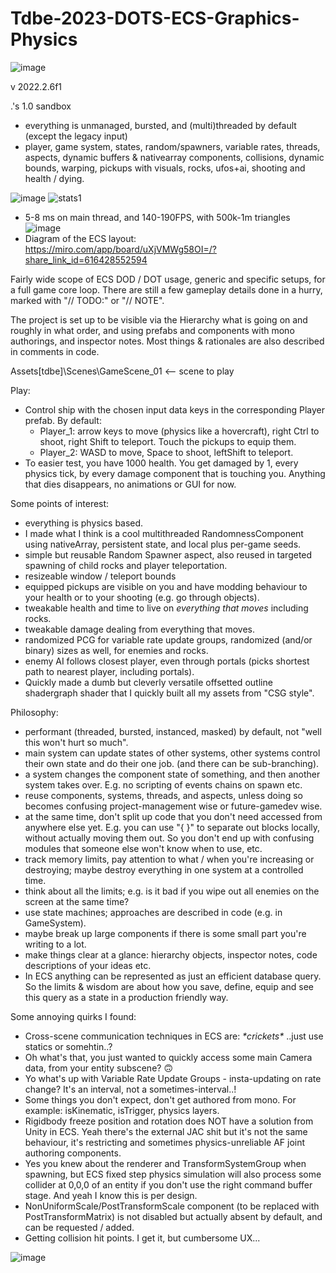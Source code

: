 # Tdbe-2023-DOTS-ECS-Graphics-Physics
![image](https://user-images.githubusercontent.com/1399607/229624241-bfa26a77-4a56-41a4-a14a-e5c4d359378e.png)

v 2022.2.6f1

.'s 1.0 sandbox

- everything is unmanaged, bursted, and (multi)threaded by default (except the legacy input)
- player, game system, states, random/spawners, variable rates, threads, aspects, dynamic buffers & nativearray components, collisions, dynamic bounds, warping, pickups with visuals, rocks, ufos+ai, shooting and health / dying.


![image](https://user-images.githubusercontent.com/1399607/229301717-71ba254b-e5c5-44f9-be70-14a46b998b42.png)
![stats1](https://user-images.githubusercontent.com/1399607/230787051-743b08a1-a4f0-4d21-baec-015b44767a75.PNG)
- 5-8 ms on main thread, and 140-190FPS, with 500k-1m triangles
![image](https://user-images.githubusercontent.com/1399607/229584521-0f9c99b9-8741-4711-96c2-e9bd8b3b8a51.png)
- Diagram of the ECS layout: https://miro.com/app/board/uXjVMWg58OI=/?share_link_id=616428552594

Fairly wide scope of ECS DOD / DOT usage, generic and specific setups, for a full game core loop. There are still a few gameplay details done in a hurry, marked with "// TODO:" or "// NOTE".


The project is set up to be visible via the Hierarchy what is going on and roughly in what order, and using prefabs and components with mono authorings, and inspector notes. Most things & rationales are also described in comments in code.

Assets\[tdbe]\Scenes\GameScene_01 <-- scene to play

Play:
- Control ship with the chosen input data keys in the corresponding Player prefab. By default: 
  - Player_1: arrow keys to move (physics like a hovercraft), right Ctrl to shoot, right Shift to teleport. Touch the pickups to equip them.
  - Player_2: WASD to move, Space to shoot, leftShift to teleport.
- To easier test, you have 1000 health. You get damaged by 1, every physics tick, by every damage component that is touching you.
Anything that dies disappears, no animations or GUI for now.


Some points of interest:
- everything is physics based.
- I made what I think is a cool multithreaded RandomnessComponent using nativeArray, persistent state, and local plus per-game seeds.
- simple but reusable Random Spawner aspect, also reused in targeted spawning of child rocks and player teleportation.
- resizeable window / teleport bounds
- equipped pickups are visible on you and have modding behaviour to your health or to your shooting (e.g. go through objects).
- tweakable health and time to live on *everything that moves* including rocks.
- tweakable damage dealing from everything that moves.
- randomized PCG for variable rate update groups, randomized (and/or binary) sizes as well, for enemies and rocks.
- enemy AI follows closest player, even through portals (picks shortest path to nearest player, including portals).
- Quickly made a dumb but cleverly versatile offsetted outline shadergraph shader that I quickly built all my assets from "CSG style". 


Philosophy:
- performant (threaded, bursted, instanced, masked) by default, not "well this won't hurt so much".
- main system can update states of other systems, other systems control their own state and do their one job. (and there can be sub-branching).
- a system changes the component state of something, and then another system takes over. E.g. no scripting of events chains on spawn etc.
- reuse components, systems, threads, and aspects, unless doing so becomes confusing project-management wise or future-gamedev wise.
- at the same time, don't split up code that you don't need accessed from anywhere else yet. E.g. you can use "{ }" to separate out blocks locally, without actually moving them out. So you don't end up with confusing modules that someone else won't know when to use, etc.
- track memory limits, pay attention to what / when you're increasing or destroying; maybe destroy everything in one system at a controlled time.
- think about all the limits; e.g. is it bad if you wipe out all enemies on the screen at the same time?
- use state machines; approaches are described in code (e.g. in GameSystem).
- maybe break up large components if there is some small part you're writing to a lot.
- make things clear at a glance: hierarchy objects, inspector notes, code descriptions of your ideas etc.
- In ECS anything can be represented as just an efficient database query. So the limits & wisdom are about how you save, define, equip and see this query as a state in a production friendly way.


Some annoying quirks I found:
- Cross-scene communication techniques in ECS are: *\*crickets\** ..just use statics or somehtin..?
- Oh what's that, you just wanted to quickly access some main Camera data, from your entity subscene? 🙃
- Yo what's up with Variable Rate Update Groups - insta-updating on rate change? It's an interval, not a sometimes-interval..!
- Some things you don't expect, don't get authored from mono. For example: isKinematic, isTrigger, physics layers.
- Rigidbody freeze position and rotation does NOT have a solution from Unity in ECS. Yeah there's the external JAC shit but it's not the same behaviour, it's restricting and sometimes physics-unreliable AF joint authoring components.
- Yes you knew about the renderer and TransformSystemGroup when spawning, but ECS fixed step physics simulation will also process some collider at 0,0,0 of an entity if you don't use the right command buffer stage. And yeah I know this is per design.
- NonUniformScale/PostTransformScale component (to be replaced with PostTransformMatrix) is not disabled but actually absent by default, and can be requested / added.
- Getting collision hit points. I get it, but cumbersome UX...


![image](https://user-images.githubusercontent.com/1399607/228077452-9fc860c3-e4eb-4a14-a27d-3230db34fdf4.png)
